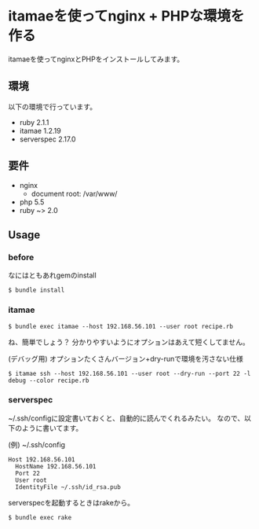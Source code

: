 # itamaeを使ってnginx + PHPな環境を作る

itamaeを使ってnginxとPHPをインストールしてみます。

## 環境

以下の環境で行っています。

* ruby 2.1.1
* itamae 1.2.19
* serverspec 2.17.0

## 要件

* nginx
  * document root: /var/www/
* php 5.5
* ruby ~> 2.0

## Usage

### before

なにはともあれgemのinstall

```
$ bundle install
```

### itamae

```
$ bundle exec itamae --host 192.168.56.101 --user root recipe.rb
```

ね、簡単でしょう？
分かりやすいようにオプションはあえて短くしてません。

(デバッグ用) オプションたくさんバージョン+dry-runで環境を汚さない仕様

```
$ itamae ssh --host 192.168.56.101 --user root --dry-run --port 22 -l debug --color recipe.rb
```

### serverspec

~/.ssh/configに設定書いておくと、自動的に読んでくれるみたい。
なので、以下のように書いてます。

(例) ~/.ssh/config

```
Host 192.168.56.101
  HostName 192.168.56.101
  Port 22
  User root
  IdentityFile ~/.ssh/id_rsa.pub
```

serverspecを起動するときはrakeから。

```
$ bundle exec rake
```

